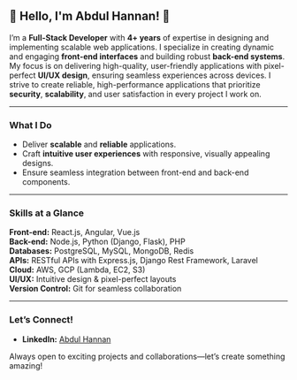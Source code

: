 ## 🌟 Hello, I'm **Abdul Hannan**! 👋 

I’m a **Full-Stack Developer** with **4+ years** of expertise in designing and implementing scalable web applications. I specialize in creating dynamic and engaging **front-end interfaces** and building robust **back-end systems**. My focus is on delivering high-quality, user-friendly applications with pixel-perfect **UI/UX design**, ensuring seamless experiences across devices. I strive to create reliable, high-performance applications that prioritize **security**, **scalability**, and user satisfaction in every project I work on.

---

### **What I Do**
- Deliver **scalable** and **reliable** applications.
- Craft **intuitive user experiences** with responsive, visually appealing designs.
- Ensure seamless integration between front-end and back-end components.

---

### **Skills at a Glance**

**Front-end:** React.js, Angular, Vue.js  
**Back-end:** Node.js, Python (Django, Flask), PHP  
**Databases:** PostgreSQL, MySQL, MongoDB, Redis  
**APIs:** RESTful APIs with Express.js, Django Rest Framework, Laravel  
**Cloud:** AWS, GCP (Lambda, EC2, S3)  
**UI/UX:** Intuitive design & pixel-perfect layouts  
**Version Control:** Git for seamless collaboration

---

### **Let’s Connect!**
- **LinkedIn:** [Abdul Hannan](https://linkedin.com/in/abdullhanan709)

Always open to exciting projects and collaborations—let’s create something amazing!

